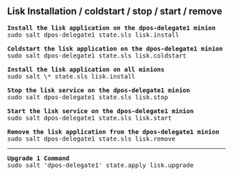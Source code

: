 ## Lisk Installation / coldstart / stop / start / remove
<pre>
<b>Install the lisk application on the dpos-delegate1 minion</b>
sudo salt dpos-delegate1 state.sls lisk.install

<b>Coldstart the lisk application on the dpos-delegate1 minion</b>
sudo salt dpos-delegate1 state.sls lisk.coldstart

<b>Install the lisk application on all minions</b>
sudo salt \* state.sls lisk.install

<b>Stop the lisk service on the dpos-delegate1 minion</b>
sudo salt dpos-delegate1 state.sls lisk.stop

<b>Start the lisk service on the dpos-delegate1 minion</b>
sudo salt dpos-delegate1 state.sls lisk.start

<b>Remove the lisk application from the dpos-delegate1 minion</b>
sudo salt dpos-delegate1 state.sls lisk.remove
</pre> 
---
<pre>
<b>Upgrade 1 Command</b>
sudo salt 'dpos-delegate1' state.apply lisk.upgrade
</pre>
